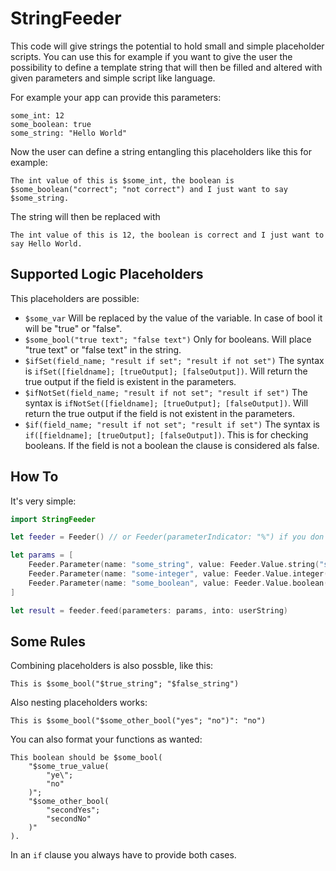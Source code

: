 # StringFeeder

This code will give strings the potential to hold small and simple placeholder scripts. 
You can use this for example if you want to give the user the possibility to define a template string that will then be filled and altered with given parameters and simple script like language.

For example your app can provide this parameters:

```
some_int: 12
some_boolean: true
some_string: "Hello World"
```

Now the user can define a string entangling this placeholders like this for example:
```
The int value of this is $some_int, the boolean is $some_boolean("correct"; "not correct") and I just want to say $some_string.
```

The string will then be replaced with 
```
The int value of this is 12, the boolean is correct and I just want to say Hello World.
```


## Supported Logic Placeholders

This placeholders are possible:

- `$some_var`
  Will be replaced by the value of the variable. In case of bool it will be "true" or "false".
- `$some_bool("true text"; "false text")` 
  Only for booleans. Will place "true text" or "false text" in the string.
- `$ifSet(field_name; "result if set"; "result if not set")`
  The syntax is `ifSet([fieldname]; [trueOutput]; [falseOutput])`. Will return the true output if the field is existent in the parameters.
- `$ifNotSet(field_name; "result if not set"; "result if set")`
  The syntax is `ifNotSet([fieldname]; [trueOutput]; [falseOutput])`. Will return the true output if the field is not existent in the parameters.
- `$if(field_name; "result if not set"; "result if set")`
  The syntax is `if([fieldname]; [trueOutput]; [falseOutput])`. This is for checking booleans. If the field is not a boolean the clause is considered als false. 

## How To

It's very simple:

```swift 
import StringFeeder

let feeder = Feeder() // or Feeder(parameterIndicator: "%") if you don't want to use "$" as the indicator.

let params = [
    Feeder.Parameter(name: "some_string", value: Feeder.Value.string("some string")),
    Feeder.Parameter(name: "some-integer", value: Feeder.Value.integer(5)),
    Feeder.Parameter(name: "some_boolean", value: Feeder.Value.boolean(true))
]

let result = feeder.feed(parameters: params, into: userString)

```

## Some Rules

Combining placeholders is also possble, like this:
```
This is $some_bool("$true_string"; "$false_string")
```

Also nesting placeholders works:
```
This is $some_bool("$some_other_bool("yes"; "no")": "no")
```

You can also format your functions as wanted:
```
This boolean should be $some_bool(
    "$some_true_value(
        "ye\";
        "no"
    )";
    "$some_other_bool(
        "secondYes"; 
        "secondNo"
    )"
).
```

In an `if` clause you always have to provide both cases.
